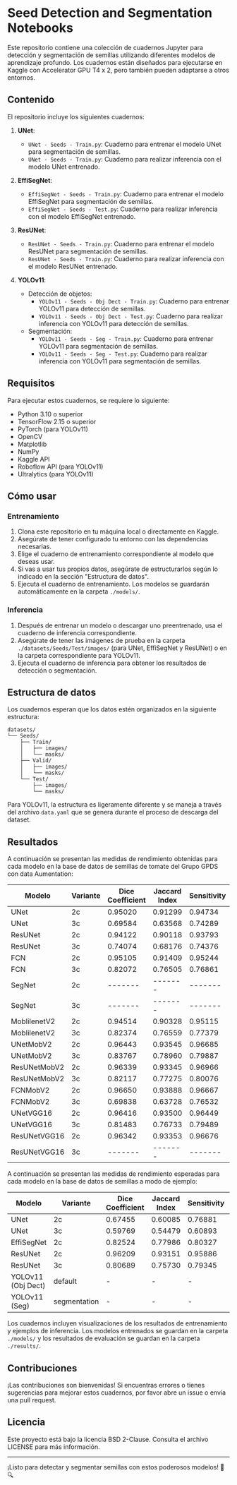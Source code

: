 # Seed Detection and Segmentation Notebooks

Este repositorio contiene una colección de cuadernos Jupyter para detección y segmentación de semillas utilizando diferentes modelos de aprendizaje profundo. Los cuadernos están diseñados para ejecutarse en Kaggle con Accelerator GPU T4 x 2, pero también pueden adaptarse a otros entornos.

## Contenido

El repositorio incluye los siguientes cuadernos:

1. **UNet**:
   - `UNet - Seeds - Train.py`: Cuaderno para entrenar el modelo UNet para segmentación de semillas.
   - `UNet - Seeds - Train.py`: Cuaderno para realizar inferencia con el modelo UNet entrenado.

2. **EffiSegNet**:
   - `EffiSegNet - Seeds - Train.py`: Cuaderno para entrenar el modelo EffiSegNet para segmentación de semillas.
   - `EffiSegNet - Seeds - Test.py`: Cuaderno para realizar inferencia con el modelo EffiSegNet entrenado.

3. **ResUNet**:
   - `ResUNet - Seeds - Train.py`: Cuaderno para entrenar el modelo ResUNet para segmentación de semillas.
   - `ResUNet - Seeds - Train.py`: Cuaderno para realizar inferencia con el modelo ResUNet entrenado.

4. **YOLOv11**:
   - Detección de objetos:
     - `YOLOv11 - Seeds - Obj Dect - Train.py`: Cuaderno para entrenar YOLOv11 para detección de semillas.
     - `YOLOv11 - Seeds - Obj Dect - Test.py`: Cuaderno para realizar inferencia con YOLOv11 para detección de semillas.
   - Segmentación:
     - `YOLOv11 - Seeds - Seg - Train.py`: Cuaderno para entrenar YOLOv11 para segmentación de semillas.
     - `YOLOv11 - Seeds - Seg - Test.py`: Cuaderno para realizar inferencia con YOLOv11 para segmentación de semillas.

## Requisitos

Para ejecutar estos cuadernos, se requiere lo siguiente:

- Python 3.10 o superior
- TensorFlow 2.15 o superior
- PyTorch (para YOLOv11)
- OpenCV
- Matplotlib
- NumPy
- Kaggle API
- Roboflow API (para YOLOv11)
- Ultralytics (para YOLOv11)

## Cómo usar

### Entrenamiento

1. Clona este repositorio en tu máquina local o directamente en Kaggle.
2. Asegúrate de tener configurado tu entorno con las dependencias necesarias.
3. Elige el cuaderno de entrenamiento correspondiente al modelo que deseas usar.
4. Si vas a usar tus propios datos, asegúrate de estructurarlos según lo indicado en la sección "Estructura de datos".
5. Ejecuta el cuaderno de entrenamiento. Los modelos se guardarán automáticamente en la carpeta `./models/`.

### Inferencia

1. Después de entrenar un modelo o descargar uno preentrenado, usa el cuaderno de inferencia correspondiente.
2. Asegúrate de tener las imágenes de prueba en la carpeta `./datasets/Seeds/Test/images/` (para UNet, EffiSegNet y ResUNet) o en la carpeta correspondiente para YOLOv11.
3. Ejecuta el cuaderno de inferencia para obtener los resultados de detección o segmentación.

## Estructura de datos

Los cuadernos esperan que los datos estén organizados en la siguiente estructura:

```
datasets/
└── Seeds/
    ├── Train/
    │   ├── images/
    │   └── masks/
    ├── Valid/
    │   ├── images/
    │   └── masks/
    └── Test/
        ├── images/
        └── masks/
```

Para YOLOv11, la estructura es ligeramente diferente y se maneja a través del archivo `data.yaml` que se genera durante el proceso de descarga del dataset.

## Resultados

A continuación se presentan las medidas de rendimiento obtenidas para cada modelo en la base de datos de semillas de tomate del Grupo GPDS con data Aumentation:

| Modelo               | Variante | Dice Coefficient | Jaccard Index | Sensitivity | Specificity | Precision (P) | Recall (R)  | mAP50 | mAP50-95 |
|----------------------|----------|------------------|---------------|-------------|-------------|---------------|-------------|-------|----------|
| UNet                | 2c       | 0.95020          | 0.91299       | 0.94734     | 0.94734     | 0.95506     | 0.94734     | 0.99153     | 0.85805     |
| UNet                | 3c       | 0.69584          | 0.63568       | 0.74289     | 0.94567     | 0.72038     | 0.74289     | 0.66384     | 0.52034     |
| ResUNet             | 2c       | 0.94122          | 0.90118       | 0.93793     | 0.93793     | 0.94804     | 0.93793     | 0.96610     | 0.83644     |
| ResUNet             | 3c       | 0.74074          | 0.68176       | 0.74376     | 0.95489     | 0.75792     | 0.74376     | 0.72881     | 0.57090     |
| FCN                 | 2c       | 0.95105          | 0.91409       | 0.95244     | 0.95244     | 0.95094     | 0.95244     | 0.99153     | 0.85763     |
| FCN                 | 3c       | 0.82072          | 0.76505       | 0.76861     | 0.96151     | 0.78149     | 0.76861     | 0.83616     | 0.65932     |
| SegNet              | 2c       | -------          | -------       | -------     | -------     | -------     | -------     | -------     | -------     |
| SegNet              | 3c       | -------          | -------       | -------     | -------     | -------     | -------     | -------     | -------     |
| MoblilenetV2        | 2c       | 0.94514          | 0.90328       | 0.95115     | 0.95115     | 0.94017     | 0.95115     | 0.99153     | 0.84195     |
| MoblilenetV2        | 3c       | 0.82374          | 0.76559       | 0.77379     | 0.96243     | 0.76899     | 0.77379     | 0.85876     | 0.65565     |
| UNetMobV2           | 2c       | 0.96443          | 0.93545       | 0.96685     | 0.96685     | 0.96280     | 0.96685     | 1.00000     | 0.90254     |
| UNetMobV2           | 3c       | 0.83767          | 0.78960       | 0.79887     | 0.97337     | 0.80216     | 0.79887     | 0.87288     | 0.70198     |
| ResUNetMobV2        | 2c       | 0.96339          | 0.93345       | 0.96966     | 0.96966     | 0.95794     | 0.96966     | 1.00000     | 0.89915     |
| ResUNetMobV2        | 3c       | 0.82117          | 0.77275       | 0.80076     | 0.97651     | 0.79614     | 0.80076     | 0.86723     | 0.86723     |
| FCNMobV2            | 2c       | 0.96650          | 0.93888       | 0.96667     | 0.96667     | 0.96715     | 0.96667     | 1.00000     | 0.90975     |
| FCNMobV2            | 3c       | 0.69838          | 0.63728       | 0.76532     | 0.94403     | 0.71174     | 0.76532     | 0.71469     | 0.53446     |
| UNetVGG16           | 2c       | 0.96416          | 0.93500       | 0.96449     | 0.96449     | 0.96474     | 0.96449     | 1.00000     | 0.90297     |
| UNetVGG16           | 3c       | 0.81483          | 0.76733       | 0.79489     | 0.97231     | 0.80621     | 0.79489     | 0.85593     | 0.68192     |
| ResUNetVGG16        | 2c       | 0.96342          | 0.93353       | 0.96676     | 0.96676     | 0.96070     | 0.96676     | 1.00000     | 0.89830     |
| ResUNetVGG16        | 3c       | -------          | -------       | -------     | -------     | -------     | -------     | -------     | -------     |

A continuación se presentan las medidas de rendimiento esperadas para cada modelo en la base de datos de semillas a modo de ejemplo:

| Modelo               | Variante | Dice Coefficient | Jaccard Index | Sensitivity | Specificity | Precision (P) | Recall (R)  | mAP50 | mAP50-95 |
|----------------------|-----------|------------------|---------------|-------------|-------------|---------------|-------------|-------|----------|
| UNet                 | 2c        | 0.67455          | 0.60085       | 0.76881     | 0.76881     | -             | -           | -     | -        |
| UNet                 | 3c        | 0.59769          | 0.54479       | 0.60893     | 0.91768     | -             | -           | -     | -        |
| EffiSegNet           | 2c        | 0.82524          | 0.77986       | 0.80327     | 0.97725     | -             | -           | -     | -        |
| ResUNet              | 2c        | 0.96209          | 0.93151       | 0.95886     | 0.95886     | -             | -           | -     | -        |
| ResUNet              | 3c        | 0.80689          | 0.75730       | 0.79345     | 0.97511     | -             | -           | -     | -        |
| YOLOv11 (Obj Dect)     | default   | -                | -             | -           | -           | 0.901         | 0.903       | 0.947 | 0.755    |
| YOLOv11 (Seg)          | segmentation | -                | -             | -           | -           | 0.904         | 0.891       | 0.938 | 0.619    |

Los cuadernos incluyen visualizaciones de los resultados de entrenamiento y ejemplos de inferencia. Los modelos entrenados se guardan en la carpeta `./models/` y los resultados de evaluación se guardan en la carpeta `./results/`.

## Contribuciones

¡Las contribuciones son bienvenidas! Si encuentras errores o tienes sugerencias para mejorar estos cuadernos, por favor abre un issue o envía una pull request.

## Licencia

Este proyecto está bajo la licencia BSD 2-Clause. Consulta el archivo LICENSE para más información.

---

¡Listo para detectar y segmentar semillas con estos poderosos modelos! 🌱🔍
